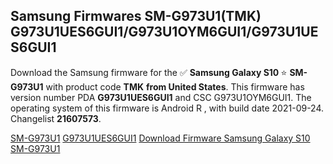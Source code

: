 <h2>Samsung Firmwares SM-G973U1(TMK) G973U1UES6GUI1/G973U1OYM6GUI1/G973U1UES6GUI1</h2>
Download the Samsung firmware for the ✅ <strong>Samsung Galaxy S10 </strong> ⭐ <strong>SM-G973U1</strong> with product code <strong>TMK</strong> <strong> from United States</strong>. This firmware has version number PDA <strong>G973U1UES6GUI1</strong> and CSC G973U1OYM6GUI1. The operating system of this firmware is Android R , with build date 2021-09-24. Changelist <strong>21607573</strong>.


[SM-G973U1](https://samfirm.shop/samsung/model/SM-G973U1)
[G973U1UES6GUI1](https://samfirm.shop/samsung/pda/G973U1UES6GUI1)
[Download Firmware Samsung Galaxy S10 SM-G973U1](https://samfirm.shop/samsung/firmware/459349)
